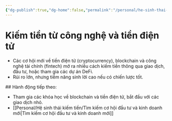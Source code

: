 ```yaml
---
{"dg-publish":true,"dg-home":false,"permalink":"/personal/he-sinh-thai-kiem-tien/kiem-tien-tu-cong-nghe-va-tien-dien-tu/","dgPassFrontmatter":true,"noteIcon":"","updated":"2025-01-14T22:16:04.813+07:00"}
---
```


# Kiếm tiền từ công nghệ và tiền điện tử
- Các cơ hội mới về tiền điện tử (cryptocurrency), blockchain và công nghệ tài chính (fintech) mở ra nhiều cách kiếm tiền thông qua giao dịch, đầu tư, hoặc tham gia các dự án DeFi.
- Rủi ro lớn, nhưng tiềm năng sinh lời cao nếu có chiến lược tốt.

​## Hành động tiếp theo:
- Tham gia các khóa học về blockchain và tiền điện tử, bắt đầu với các giao dịch nhỏ.
- [[Personal/Hệ sinh thái kiếm tiền/Tìm kiếm cơ hội đầu tư và kinh doanh mới\|Tìm kiếm cơ hội đầu tư và kinh doanh mới]]